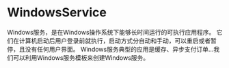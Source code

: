 # WindowsService
Windows服务，是在Windows操作系统下能够长时间运行的可执行应用程序。 它们在计算机启动后用户登录前就执行，启动方式分自动和手动，可以重启或者暂停，且没有任何用户界面。 Windows服务典型的应用是缓存、异步支付订单...我们可以利用Windows服务模板来创建Windows服务。
